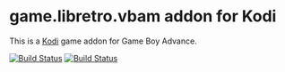 # game.libretro.vbam addon for Kodi

This is a [Kodi](http://kodi.tv) game addon for Game Boy Advance.

[![Build Status](https://travis-ci.org/kodi-game/game.libretro.vbam?branch=master)](https://travis-ci.org/kodi-game/game.libretro.vbam)
[![Build Status](https://ci.appveyor.com/api/projects/status/github/kodi-game/game.libretro.vbam?svg=true)](https://ci.appveyor.com/project/kodi-game/game-libretro-vbam)
